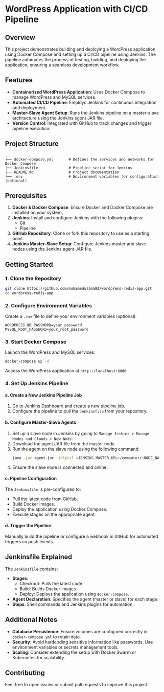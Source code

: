 # WordPress Application with CI/CD Pipeline

## Overview
This project demonstrates building and deploying a WordPress application using Docker Compose and setting up a CI/CD pipeline using Jenkins. The pipeline automates the process of testing, building, and deploying the application, ensuring a seamless development workflow.

## Features
- **Containerized WordPress Application**: Uses Docker Compose to manage WordPress and MySQL services.
- **Automated CI/CD Pipeline**: Employs Jenkins for continuous integration and deployment.
- **Master-Slave Agent Setup**: Runs the Jenkins pipeline on a master-slave architecture using the Jenkins agent JAR file.
- **Version Control**: Integrated with GitHub to track changes and trigger pipeline execution.

## Project Structure
```
.
├── docker-compose.yml       # Defines the services and networks for Docker Compose
├── Jenkinsfile              # Pipeline script for Jenkins
├── README.md                # Project documentation
└── .env                     # Environment variables for configuration (optional)
```

## Prerequisites
1. **Docker & Docker Compose**: Ensure Docker and Docker Compose are installed on your system.
2. **Jenkins**: Install and configure Jenkins with the following plugins:
   - Git
   - Pipeline
3. **GitHub Repository**: Clone or fork this repository to use as a starting point.
4. **Jenkins Master-Slave Setup**: Configure Jenkins master and slave nodes using the Jenkins agent JAR file.

## Getting Started

### 1. Clone the Repository
```bash
git clone https://github.com/muhamedusama92/wordpress-redis-app.git
cd wordpress-redis-app
```

### 2. Configure Environment Variables
Create a `.env` file to define your environment variables (optional):
```env
WORDPRESS_DB_PASSWORD=your_password
MYSQL_ROOT_PASSWORD=your_root_password
```

### 3. Start Docker Compose
Launch the WordPress and MySQL services:
```bash
docker-compose up -d
```
Access the WordPress application at `http://localhost:8000`.

### 4. Set Up Jenkins Pipeline

#### a. Create a New Jenkins Pipeline Job
1. Go to Jenkins Dashboard and create a new pipeline job.
2. Configure the pipeline to pull the `Jenkinsfile` from your repository.

#### b. Configure Master-Slave Agents
1. Set up a slave node in Jenkins by going to `Manage Jenkins > Manage Nodes and Clouds > New Node`.
2. Download the agent JAR file from the master node.
3. Run the agent on the slave node using the following command:
   ```bash
   java -jar agent.jar -jnlpUrl <JENKINS_MASTER_URL>/computer/<NODE_NAME>/slave-agent.jnlp -secret <NODE_SECRET> -workDir "<WORK_DIRECTORY>"
   ```
4. Ensure the slave node is connected and online.

#### c. Pipeline Configuration
The `Jenkinsfile` is pre-configured to:
- Pull the latest code from GitHub.
- Build Docker images.
- Deploy the application using Docker Compose.
- Execute stages on the appropriate agent.

#### d. Trigger the Pipeline
Manually build the pipeline or configure a webhook in GitHub for automated triggers on push events.

## Jenkinsfile Explained
The `Jenkinsfile` contains:
- **Stages**:
  - Checkout: Pulls the latest code.
  - Build: Builds Docker images.
  - Deploy: Deploys the application using `docker-compose`.
- **Agent Declaration**: Specifies the agent (master or slave) for each stage.
- **Steps**: Shell commands and Jenkins plugins for automation.

## Additional Notes
- **Database Persistence**: Ensure volumes are configured correctly in `docker-compose.yml` to retain data.
- **Security**: Avoid hardcoding sensitive information like passwords. Use environment variables or secrets management tools.
- **Scaling**: Consider extending the setup with Docker Swarm or Kubernetes for scalability.

## Contributing
Feel free to open issues or submit pull requests to improve this project.

